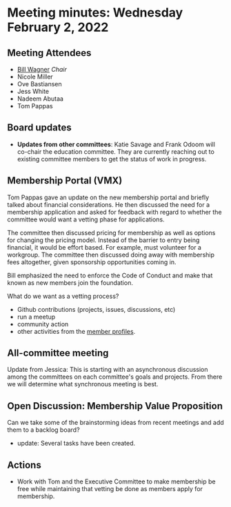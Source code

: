 # Meeting minutes: Wednesday February 2, 2022

## Meeting Attendees

- [Bill Wagner](https://github.com/BillWagner)  _Chair_
- Nicole Miller
- Ove Bastiansen
- Jess White
- Nadeem Abutaa
- Tom Pappas

## Board updates

- **Updates from other committees**: Katie Savage and Frank Odoom will co-chair the education committee. They are currently reaching out to existing committee members to get the status of work in progress.

## Membership Portal (VMX)

Tom Pappas gave an update on the new membership portal and briefly talked about financial considerations. He then discussed the need for a membership application and asked for feedback with regard to whether the committee would want a vetting phase for applications. 

The committee then discussed pricing for membership as well as options for changing the pricing model. Instead of the barrier to entry being financial, it would be effort based. For example, must volunteer for a workgroup. The committee then discussed doing away with membership fees altogether, given sponsorship opportunities coming in.

Bill emphasized the need to enforce the Code of Conduct and make that known as new members join the foundation.

What do we want as a vetting process?
- Github contributions (projects, issues, discussions, etc)
- run a meetup
- community action
- other activities from the [member profiles](../member-profiles.md).

## All-committee meeting

Update from Jessica: This is starting with an asynchronous discussion among the committees on each committee's goals and projects. From there we will determine what synchronous meeting is best.

## Open Discussion: Membership Value Proposition

Can we take some of the brainstorming ideas from recent meetings and add them to a backlog board?
- update: Several tasks have been created.

## Actions

- Work with Tom and the Executive Committee to make membership be free while maintaining that vetting be done as members apply for membership.
